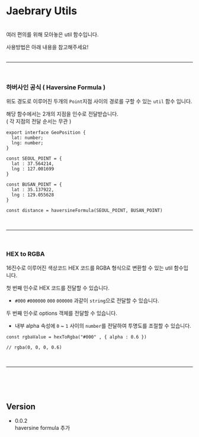 # Jaebrary Utils

<br>
여러 편의를 위해 모아놓은 util 함수입니다.

<br>

사용방법은 아래 내용을 참고해주세요!
<br>
<br>

<hr>

<br>

### 하버사인 공식 ( Haversine Formula )

위도 경도로 이루어진 두개의 `Point`지점 사이의 경로를 구할 수 있는 `util` 함수 입니다.

해당 함수에서는 2개의 지점을 인수로 전달받습니다. <br>
( 각 지점의 전달 순서는 무관 )

```
export interface GeoPosition {
  lat: number;
  lng: number;
}
```

```
const SEOUL_POINT = {
  lat : 37.564214,
  lng : 127.001699
}

const BUSAN_POINT = {
  lat : 35.137922,
  lng : 129.055628
}

const distance = haversineFormula(SEOUL_POINT, BUSAN_POINT)

```

<br>

<hr>

<br>

### HEX to RGBA

16진수로 이루어진 색상코드 HEX 코드를 RGBA 형식으로 변환할 수 있는 util 함수입니다.

첫 번째 인수로 HEX 코드를 전달할 수 있습니다. <br>

- `#000` `#000000` `000` `000000` 과같이 `string`으로 전달할 수 있습니다.

두 번째 인수로 options 객체를 전달할 수 있습니다.

- 내부 alpha 속성에 `0` ~ `1` 사이의 `number`를 전달하여 투명도를 조절할 수 있습니다.

```
const rgbaValue = hexToRgba("#000" , { alpha : 0.6 })

// rgba(0, 0, 0, 0.6)

```

<br>

<hr>

<br>

<br>

<br>

## Version

- 0.0.2 <br>
  haversine formula 추가
